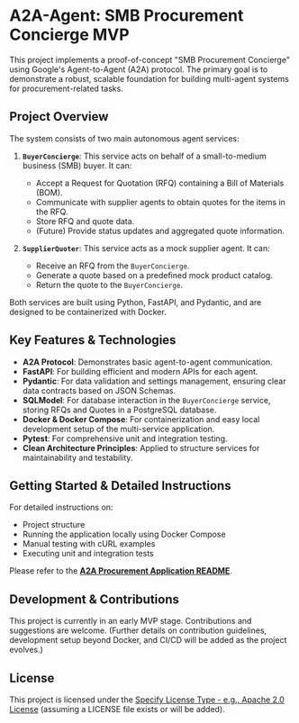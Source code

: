 # A2A-Agent: SMB Procurement Concierge MVP

This project implements a proof-of-concept "SMB Procurement Concierge" using Google's Agent-to-Agent (A2A) protocol. 
The primary goal is to demonstrate a robust, scalable foundation for building multi-agent systems for procurement-related tasks.

## Project Overview

The system consists of two main autonomous agent services:

1.  **`BuyerConcierge`**: This service acts on behalf of a small-to-medium business (SMB) buyer. It can:
    *   Accept a Request for Quotation (RFQ) containing a Bill of Materials (BOM).
    *   Communicate with supplier agents to obtain quotes for the items in the RFQ.
    *   Store RFQ and quote data.
    *   (Future) Provide status updates and aggregated quote information.

2.  **`SupplierQuoter`**: This service acts as a mock supplier agent. It can:
    *   Receive an RFQ from the `BuyerConcierge`.
    *   Generate a quote based on a predefined mock product catalog.
    *   Return the quote to the `BuyerConcierge`.

Both services are built using Python, FastAPI, and Pydantic, and are designed to be containerized with Docker.

## Key Features & Technologies

*   **A2A Protocol**: Demonstrates basic agent-to-agent communication.
*   **FastAPI**: For building efficient and modern APIs for each agent.
*   **Pydantic**: For data validation and settings management, ensuring clear data contracts based on JSON Schemas.
*   **SQLModel**: For database interaction in the `BuyerConcierge` service, storing RFQs and Quotes in a PostgreSQL database.
*   **Docker & Docker Compose**: For containerization and easy local development setup of the multi-service application.
*   **Pytest**: For comprehensive unit and integration testing.
*   **Clean Architecture Principles**: Applied to structure services for maintainability and testability.

## Getting Started & Detailed Instructions

For detailed instructions on:

*   Project structure
*   Running the application locally using Docker Compose
*   Manual testing with cURL examples
*   Executing unit and integration tests

Please refer to the **[A2A Procurement Application README](./a2a-procurement/README.md)**.

## Development & Contributions

This project is currently in an early MVP stage. Contributions and suggestions are welcome.
(Further details on contribution guidelines, development setup beyond Docker, and CI/CD will be added as the project evolves.)

## License

This project is licensed under the [Specify License Type - e.g., Apache 2.0 License](./LICENSE) (assuming a LICENSE file exists or will be added).